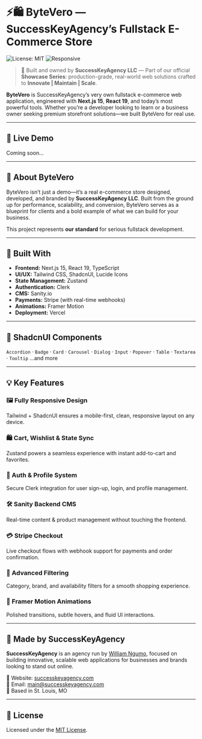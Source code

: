 # ⚡️🛍️  ByteVero — SuccessKeyAgency’s Fullstack E-Commerce Store

![License: MIT](https://img.shields.io/badge/License-MIT-yellow.svg)
![Responsive](https://img.shields.io/badge/100%25-Responsive-success)

> 🏁 Built and owned by **SuccessKeyAgency LLC** — Part of our official **Showcase Series**: production-grade, real-world web solutions crafted to **Innovate | Maintain | Scale**.

**ByteVero** is SuccessKeyAgency’s very own fullstack e-commerce web application, engineered with **Next.js 15**, **React 19**, and today’s most powerful tools. Whether you’re a developer looking to learn or a business owner seeking premium storefront solutions—we built ByteVero for real use.

---

## 🛒 Live Demo  
Coming soon...

---

## 🚨 About ByteVero

ByteVero isn’t just a demo—it’s a real e-commerce store designed, developed, and branded by **SuccessKeyAgency LLC**. Built from the ground up for performance, scalability, and conversion, ByteVero serves as a blueprint for clients and a bold example of what we can build for your business.

This project represents **our standard** for serious fullstack development.

---

## 🧱 Built With

- **Frontend:** Next.js 15, React 19, TypeScript  
- **UI/UX:** Tailwind CSS, ShadcnUI, Lucide Icons  
- **State Management:** Zustand  
- **Authentication:** Clerk  
- **CMS:** Sanity.io  
- **Payments:** Stripe (with real-time webhooks)  
- **Animations:** Framer Motion  
- **Deployment:** Vercel

---

## 🧩 ShadcnUI Components

`Accordion` · `Badge` · `Card` · `Carousel` · `Dialog` · `Input` · `Popover` · `Table` · `Textarea` · `Tooltip` …and more

---

## 💡 Key Features

### 🖼️ Fully Responsive Design
Tailwind + ShadcnUI ensures a mobile-first, clean, responsive layout on any device.

### 🛍️ Cart, Wishlist & State Sync
Zustand powers a seamless experience with instant add-to-cart and favorites.

### 🔐 Auth & Profile System
Secure Clerk integration for user sign-up, login, and profile management.

### 🛠️ Sanity Backend CMS
Real-time content & product management without touching the frontend.

### 💳 Stripe Checkout
Live checkout flows with webhook support for payments and order confirmation.

### 🎯 Advanced Filtering
Category, brand, and availability filters for a smooth shopping experience.

### 🎥 Framer Motion Animations
Polished transitions, subtle hovers, and fluid UI interactions.

---

## 💼 Made by SuccessKeyAgency

**SuccessKeyAgency** is an agency run by [William Ngumo](https://github.com/WilliamNgumo), focused on building innovative, scalable web applications for businesses and brands looking to stand out online.

🔗 Website: [successkeyagency.com](https://successkeyagency.com)  
📧 Email: [main@successkeyagency.com](mailto:main@successkeyagency.com)  
📍 Based in St. Louis, MO

---

## 📄 License

Licensed under the [MIT License](./LICENSE).

